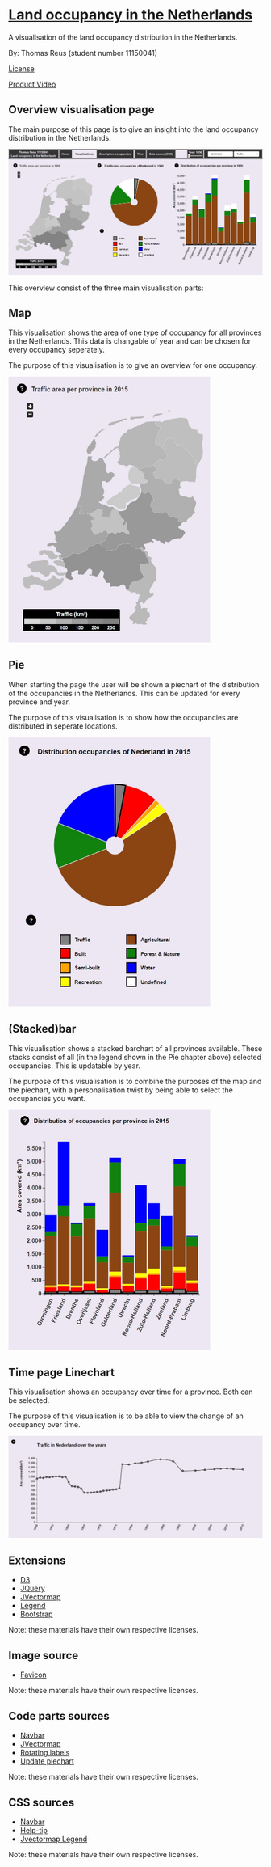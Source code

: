 # [Land occupancy in the Netherlands](https://thomasreus97.github.io/project/code)

A visualisation of the land occupancy distribution in the Netherlands.

By: Thomas Reus (student number 11150041)

[License](../master/LICENSE)

[Product Video](https://www.youtube.com/watch?v=AZ9fzL18bes&feature=youtu.be)

## Overview visualisation page

The main purpose of this page is to give an insight into the land occupancy distribution in the Netherlands.

![everything](https://github.com/thomasreus97/project/blob/master/doc/everything.jpg)

This overview consist of the three main visualisation parts:

## Map
This visualisation shows the area of one type of occupancy for all provinces in the Netherlands. This data is changable of year and can be chosen for every occupancy seperately.

The purpose of this visualisation is to give an overview for one occupancy.

<img src="https://github.com/thomasreus97/project/blob/master/doc/map.jpg" width="400"/>

## Pie
When starting the page the user will be shown a piechart of the distribution of the occupancies in the Netherlands. This can be updated for every province and year.

The purpose of this visualisation is to show how the occupancies are distributed in seperate locations.

<img src="https://github.com/thomasreus97/project/blob/master/doc/pie.jpg" width="400"/>

## (Stacked)bar
This visualisation shows a stacked barchart of all provinces available. These stacks consist of all (in the legend shown in the Pie chapter above) selected occupancies. This is updatable by year.

The purpose of this visualisation is to combine the purposes of the map and the piechart, with a personalisation twist by being able to select the occupancies you want.

<img src="https://github.com/thomasreus97/project/blob/master/doc/bar.jpg" width="400"/>

## Time page Linechart
This visualisation shows an occupancy over time for a province. Both can be selected.

The purpose of this visualisation is to be able to view the change of an occupancy over time.

<img src="https://github.com/thomasreus97/project/blob/master/doc/line.jpg">

## Extensions
- [D3](https://github.com/d3/d3)
- [JQuery](https://jquery.com/)
- [JVectormap](http://jvectormap.com/tutorials/getting-started/)
- [Legend](https://cdnjs.com/libraries/d3-legend)
- [Bootstrap](https://getbootstrap.com/docs/3.3/getting-started/)

Note: these materials have their own respective licenses.

## Image source
- [Favicon](https://cdn4.iconfinder.com/data/icons/countries-map-1/30/Netherlands-128.png)

Note: these materials have their own respective licenses.

## Code parts sources
- [Navbar](https://www.w3schools.com/howto/howto_js_topnav.asp)
- [JVectormap](http://jvectormap.com/)
- [Rotating labels](http://bl.ocks.org/d3noob/ccdcb7673cdb3a796e13)
- [Update piechart](https://bl.ocks.org/rshaker/225c6df494811f46f6ea53eba63da817)

Note: these materials have their own respective licenses.

## CSS sources
- [Navbar](https://www.w3schools.com/howto/howto_js_topnav.asp)
- [Help-tip](https://tutorialzine.com/2014/07/css-inline-help-tips)
- [Jvectormap Legend](https://stackoverflow.com/questions/39983909/change-the-jvectormap-legend-position)

Note: these materials have their own respective licenses.
